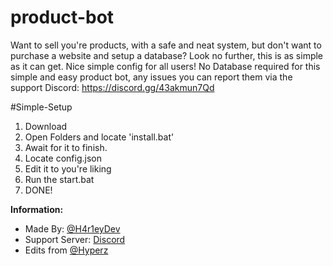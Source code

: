 # product-bot
Want to sell you're products, with a safe and neat system, but don't want to purchase a website and setup a database? Look no further, this is as simple as it can get. Nice simple config for all users! No Database required for this simple and easy product bot, any issues you can report them via the support Discord: https://discord.gg/43akmun7Qd


#Simple-Setup
1) Download
2) Open Folders and locate 'install.bat'
3) Await for it to finish.
4) Locate config.json
5) Edit it to you're liking
6) Run the start.bat
7) DONE!


**Information:** 
- Made By: [@H4r1eyDev](https://discord.gg/JX5n6FfGMV)
- Support Server: [Discord](https://discord.gg/JX5n6FfGMV)
- Edits from [@Hyperz](https://hyperz.dev/discord)
